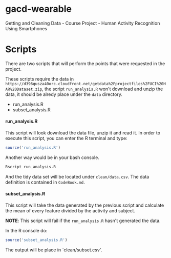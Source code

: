 # gacd-wearable
Getting and Cleaning Data - Course Project - Human Activity Recognition Using Smartphones

# Scripts

There are two scripts that will perform the points that were requested in the
project.

These scripts require the data in `https://d396qusza40orc.cloudfront.net/getdata%2Fprojectfiles%2FUCI%20HAR%20Dataset.zip`,
the script `run_analysis.R` won't download and unzip the data, it should be
alredy place under the `data` directory.

- run_analysis.R
- subset_analysis.R

#### run_analysis.R
This script will look download the data file, unzip it and read it. In order to
execute this script, you can enter the R terminal and type:

```R
source('run_analysis.R')
```

Another way would be in your bash console.

```R
Rscript run_analysis.R
```

And the tidy data set will be located under `clean/data.csv`. The data
definition is contained in `CodeBook.md`.

#### subset_analysis.R
This script will take the data generated by the previous script and calculate
the mean of every feature divided by the activity and subject.

**NOTE**: This script will fail if the `run_analysis.R` hasn't generated the
data.

In the R console do:
```R
source('subset_analysis.R')
```

The output will be place in `clean/subset.csv'.
